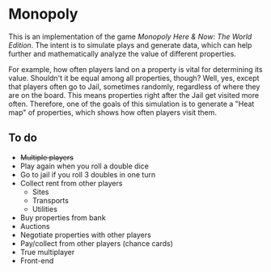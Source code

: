 # Monopoly

This is an implementation of the game *Monopoly Here & Now: The World Edition*. The intent is to simulate plays and generate data, which can help further and mathematically analyze the value of different properties. 

For example, how often players land on a property is vital for determining its value. Shouldn't it be equal among all properties, though? Well, yes, except that players often go to Jail, sometimes randomly, regardless of where they are on the board. This means properties right after the Jail get visited more often. Therefore, one of the goals of this simulation is to generate a "Heat map" of properties, which shows how often players visit them.

## To do
- ~~Multiple players~~
- Play again when you roll a double dice
- Go to jail if you roll 3 doubles in one turn
- Collect rent from other players
  - Sites
  - Transports
  - Utilities
- Buy properties from bank
- Auctions
- Negotiate properties with other players
- Pay/collect from other players (chance cards)
- True multiplayer
- Front-end

